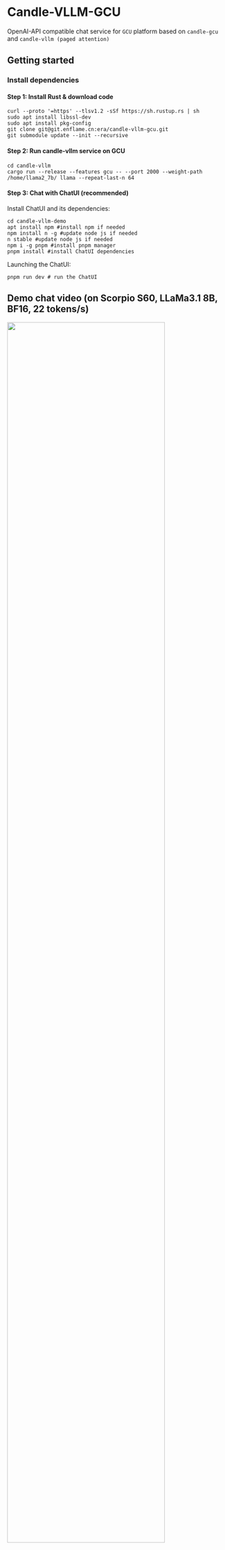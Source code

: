 # Candle-VLLM-GCU
OpenAI-API compatible chat service for `GCU` platform based on `candle-gcu` and `candle-vllm (paged attention)`


## Getting started

### Install dependencies
#### Step 1: Install Rust & download code
```
curl --proto '=https' --tlsv1.2 -sSf https://sh.rustup.rs | sh
sudo apt install libssl-dev
sudo apt install pkg-config
git clone git@git.enflame.cn:era/candle-vllm-gcu.git
git submodule update --init --recursive
```

#### Step 2: Run candle-vllm service on GCU
```
cd candle-vllm
cargo run --release --features gcu -- --port 2000 --weight-path /home/llama2_7b/ llama --repeat-last-n 64
```

#### Step 3: Chat with ChatUI (recommended)

Install ChatUI and its dependencies:

```
cd candle-vllm-demo
apt install npm #install npm if needed
npm install n -g #update node js if needed
n stable #update node js if needed
npm i -g pnpm #install pnpm manager
pnpm install #install ChatUI dependencies
```

Launching the ChatUI:
```
pnpm run dev # run the ChatUI
```

## Demo chat video (on Scorpio S60, LLaMa3.1 8B, BF16, 22 tokens/s)
<img src="resources/candle-vllm-gcu-demo.gif" width="85%" height="85%" >

## Status

Currently, candle-vllm-gcu supports chat serving for the following models on `S60`.

| Model ID | Model Type | Supported | Speed (BF16, `batch size=1`)| Thoughput (BF16, `batch size=16`) | Thoughput (W8A16, `batch size=16`)
|--|--|--|--|--|--|
| #1 | **LLAMA/LLAMA2/LLaMa3/LLaMa3.1** |✅|25 tks/s (7B), 23 tks/s (LLaMa3.1 8B)| 305 tks/s (LLaMa3.1 8B) | 375 tks/s (LLaMa3.1 8B) |
| #2 | **Mistral** |✅|24 tks/s (7B)|312 tks/s (7B)|TBD|
| #3 | **Phi (v1, v1.5, v2)** |✅|TBD|TBD|
| #4 | **Phi-3 （3.8B, 7B）** |✅|36 tks/s (3.8B)|307 tks/s (BF16+F32, 7B)|TBD|
| #5 | **Yi** |✅|27 tks/s (6B)|247 tks/s (BF16+F32, 6B)|TBD|
| #6 | **StableLM** |✅|46 tks/s (3B)|403 tks/s (BF16+F32, 3B)|TBD|
| #7 | BigCode/StarCode |TBD|TBD|TBD|
| #8 | ChatGLM |TBD|TBD|TBD|
| #9 | **QWen2 (1.8B, 7B)** |✅|55 tks/s (1.8B)|688 tks/s (1.8B*)|
| #10 | **Google Gemma** |✅|51 tks/s (2B)| 577 tks/s (2B) |TBD|
| #11 | Blip-large (Multimodal) |TBD|TBD|TBD|
| #12 | Moondream-2 (Multimodal LLM) |TBD|TBD|TBD|

## General Usage
`MODEL_TYPE` = ["llama", "llama3", "mistral", "phi2", "phi3", "qwen2", "gemma", "yi", "stable-lm"]

`WEIGHT_FILE_PATH` = Corresponding weight path for the given model type

```
cargo run --release --features gcu -- --port 2000 --weight-path <WEIGHT_FILE_PATH> <MODEL_TYPE>
```

Example: 
```
cargo run --release --features gcu -- --port 2000 --weight-path /home/Meta-Llama-3.1-8B-Instruct/ llama3 --temperature 0.7
```

**or**

`MODEL_ID` = Huggingface model id

```
cargo run --release --features gcu -- --port 2000 --model-id <MODEL_ID> <MODEL_TYPE>
```

Example: 

You may supply penalty and temperature to the model to prevent potential repetitions, for example:

```
cargo run --release --features gcu -- --port 2000 --weight-path /home/mistral_7b/ mistral --penalty 1.1 --temperature 0.7
```

## Quantized (GPTQ)
1) Transform GPTQ model (8bit) to Enflame (W8A16) format using `transform_safetensors.py`

2) Change `quant_method` in config.json to `w8a16`

3) Run the transformed quantized model

```
cargo run --release --features gcu -- --port 2000 --weight-path /home/Meta-Llama-3.1-8B-Instruct-GPTQ-Enflame/ llama3 --temperature 0. --penalty 1. --quant gptq
```

## Batched requests

Refer to `examples/benchmark.py`

Install openai API package (python3 -m pip install openai) and run

```
python3 examples/benchmark.py --batch 16 --max_tokens 1024
```

``` python
async def benchmark():
    model = "mistral7b"
    max_tokens = 1024
    # 16 requests
    prompts = ["Explain how to best learn Rust.", 
               "Please talk about deep learning in 100 words.", 
               "Do you know the capital city of China? Talk the details of you known.", 
               "Who is the best female actor in the world? Explain why.",
               "How to dealing with depression?",
               "How to make money in short time?",
               "What is the future trend of large language model?",
               "The famous tech companies in the world.",
               "Explain how to best learn Rust.", 
               "Please talk about deep learning in 100 words.", 
               "Do you know the capital city of China? Talk the details of you known.", 
               "Who is the best female actor in the world? Explain why.",
               "How to dealing with depression?",
               "How to make money in short time?",
               "What is the future trend of large language model?",
               "The famous tech companies in the world."]
    
    # send 16 chat requests at the same time
    tasks: List[asyncio.Task] = []
    for i in range(len(prompts)):
        tasks.append(
            asyncio.create_task(
                chat_completion(model, max_tokens, prompts[i]))
        )

    # obtain the corresponding stream object for each request
    outputs: List[Stream[ChatCompletionChunk]] = await asyncio.gather(*tasks)

    # tasks for streaming chat responses
    tasks_stream: List[asyncio.Task] = []
    for i in range(len(outputs)):
        tasks_stream.append(
            asyncio.create_task(
                stream_response(i, outputs[i]))
        )

    # gathering the response texts
    outputs: List[(int, str)] = await asyncio.gather(*tasks_stream)

    # print the results, you may find chat completion statistics in the backend server (i.e., candle-vllm)
    for idx, output in outputs:
        print("\n\n Response {}: \n\n {}".format(idx, output))


asyncio.run(benchmark())
```

## In-situ quantization for GCU

Candle-vllm-gcu now supports in-situ quantization, allowing the transformation of default weights (F32/F16/BF16) into GGML format during model loading.

```
cargo run --release --features gcu -- --port 2000 --weight-path /home/Meta-Llama-3.1-8B-Instruct/ llama3 --quant q8_0
```

Options for `quant` parameters on GCU: ["q8_0"]

**Please note**:

1) In-situ quantization is a new feature under experimental development, and `q8_0` is not an ideal solution for quantization. `q4_k` format is prefered.

2) Batched processing still requires further optimizations when operating in quantization mode.

## TODO
1. Optimization of generation speed.
2. Add quantization support (`q8_0` supported).
3. Simultaneous chat serving for multiple users.
4. Support multimodal models.
